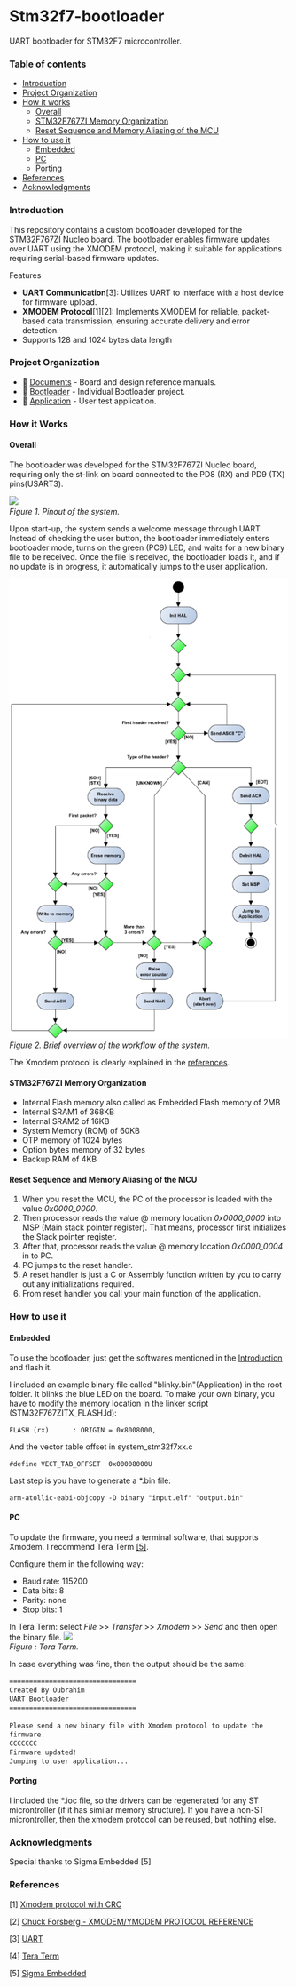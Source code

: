 
# Stm32f7-bootloader 
UART bootloader for STM32F7 microcontroller.

### Table of contents
- [Introduction](#introduction)
- [Project Organization](#project-organization)
- [How it works](#how-it-works)
  - [Overall](#overall)
  - [STM32F767ZI Memory Organization](#stm32f767zi-memory-organization)
  - [Reset Sequence and Memory Aliasing of the MCU](#reset-sequence-and-memory-aliasing-of-the-mcu)
- [How to use it](#how-to-use-it)
  - [Embedded](#embedded)
  - [PC](#pc)
  - [Porting](#porting)
- [References](#references)
- [Acknowledgments](#acknowledgments)

### Introduction
This repository contains a custom bootloader developed for the STM32F767ZI Nucleo board. The bootloader enables firmware updates over UART using the XMODEM protocol, making it suitable for applications requiring  serial-based firmware updates.

Features
 - **UART Communication**[3]: Utilizes UART to interface with a host device for firmware upload.
 - **XMODEM Protocol**[1][2]: Implements XMODEM for reliable, packet-based data transmission,    ensuring accurate delivery and error detection.
 - Supports 128 and 1024 bytes data length
 
 ### Project Organization
* 📂 [Documents](https://github.com/mattsousaa/STM32F767ZI_Bootloader/tree/master/00_Documents) - Board and design reference manuals.
* 📂 [Bootloader](https://github.com/mattsousaa/STM32F767ZI_Bootloader/tree/master/01_Bootloader) - Individual Bootloader project.
* 📂 [Application](https://github.com/mattsousaa/STM32F767ZI_Bootloader/tree/master/02_User_app_STM32F7xxx) - User test application.


### How it Works

#### Overall
The bootloader was developed for the STM32F767ZI Nucleo board, requiring only the st-link on board  connected to the PD8 (RX) and PD9 (TX) pins(USART3).

<img src="https://raw.githubusercontent.com/ferenc-nemeth/stm32-bootloader/master/Design/stm32f100-pinout.png" > <br>
*Figure 1. Pinout of the system.*

Upon start-up, the system sends a welcome message through UART. Instead of checking the user button, the bootloader immediately enters bootloader mode, turns on the green (PC9) LED, and waits for a new binary file to be received. Once the file is received, the bootloader loads it, and if no update is in progress, it automatically jumps to the user application.

<img src="https://github.com/Ayub2001/stm32F7_Bootloader/blob/master/Documents/Screenshot%202024-11-13%20204428.png" > <br>
*Figure 2. Brief overview of the workflow of the system.*

The Xmodem protocol is clearly explained in the [references](#references).

#### STM32F767ZI Memory Organization
* Internal Flash memory also called as Embedded Flash memory of 2MB
* Internal SRAM1 of 368KB
* Internal SRAM2 of 16KB
* System Memory (ROM) of 60KB
* OTP memory of 1024 bytes
* Option bytes memory of 32 bytes
* Backup RAM of 4KB

#### Reset Sequence and Memory Aliasing of the MCU
1. When you reset the MCU, the PC of the processor is loaded with the value *0x0000_0000*.
2. Then processor reads the value @ memory location *0x0000_0000* into MSP (Main stack pointer register). That means, processor first initializes the Stack pointer register.
3. After that, processor reads the value @ memory location *0x0000_0004* in to PC.
4. PC jumps to the reset handler.
5. A reset handler is just a C or Assembly function written by you to carry out any initializations required.
6. From reset handler you call your main function of the application.

### How to use it
#### Embedded
To use the bootloader, just get the softwares mentioned in the [Introduction](#introduction) and flash it. 

I included an example binary file called "blinky.bin"(Application) in the root folder. It blinks the blue  LED on the board.
To make your own binary, you have to modify the memory location in the linker script (STM32F767ZITX_FLASH.ld):
```
FLASH (rx)      : ORIGIN = 0x8008000,
```
And the vector table offset in system_stm32f7xx.c
```
#define VECT_TAB_OFFSET  0x00008000U
```
Last step is you have to generate a \*.bin file:
```
arm-atollic-eabi-objcopy -O binary "input.elf" "output.bin"
```

#### PC
To update the firmware, you need a terminal software, that supports Xmodem. I recommend  Tera Term [[5]](#references).

Configure them in the following way:
- Baud rate: 115200
- Data bits: 8
- Parity: none
- Stop bits: 1

In Tera Term: select *File* >> *Transfer* >> *Xmodem* >> *Send* and then open the binary file.
<img src="https://raw.githubusercontent.com/ferenc-nemeth/stm32-bootloader/master/Design/terminal-teraterm.png" > <br>
*Figure : Tera Term.*

In case everything was fine, then the output should be the same:
```
================================
Created By Oubrahim
UART Bootloader
================================

Please send a new binary file with Xmodem protocol to update the firmware.
CCCCCCC
Firmware updated!
Jumping to user application...
```

#### Porting
I included the *.ioc file, so the drivers can be regenerated for any ST microntroller (if it has similar memory structure).
If you have a non-ST microntroller, then the xmodem protocol can be reused, but nothing else.
### Acknowledgments
Special thanks to Sigma Embedded [5]

### References
[1] [Xmodem protocol with CRC](https://web.mit.edu/6.115/www/amulet/xmodem.htm)<br>

[2] [Chuck Forsberg - XMODEM/YMODEM PROTOCOL REFERENCE](http://www.blunk-electronic.de/train-z/pdf/xymodem.pdf)<br>

[3] [UART](https://www.geeksforgeeks.org/universal-asynchronous-receiver-transmitter-uart-protocol/)<br>

[4] [Tera Term](https://ttssh2.osdn.jp/)<br>

[5] [Sigma Embedded ]( https://www.linkedin.com/company/sigma-embedded/)<br>


